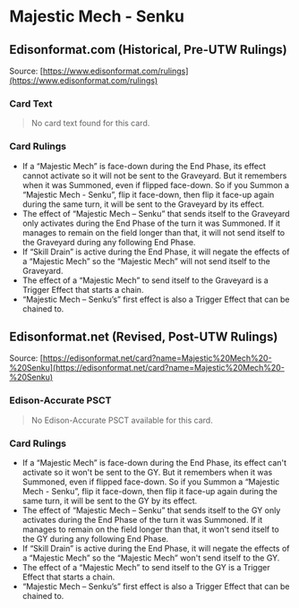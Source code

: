 # Majestic Mech - Senku

## Edisonformat.com (Historical, Pre-UTW Rulings)

Source: [https://www.edisonformat.com/rulings](https://www.edisonformat.com/rulings)

### Card Text

> No card text found for this card.

### Card Rulings

*   If a “Majestic Mech” is face-down during the End Phase, its effect cannot activate so it will not be sent to the Graveyard. But it remembers when it was Summoned, even if flipped face-down. So if you Summon a “Majestic Mech - Senku”, flip it face-down, then flip it face-up again during the same turn, it will be sent to the Graveyard by its effect.
*   The effect of “Majestic Mech – Senku” that sends itself to the Graveyard only activates during the End Phase of the turn it was Summoned. If it manages to remain on the field longer than that, it will not send itself to the Graveyard during any following End Phase.
*   If “Skill Drain” is active during the End Phase, it will negate the effects of a “Majestic Mech” so the “Majestic Mech” will not send itself to the Graveyard.
*   The effect of a “Majestic Mech” to send itself to the Graveyard is a Trigger Effect that starts a chain.
*   “Majestic Mech – Senku’s” first effect is also a Trigger Effect that can be chained to.

## Edisonformat.net (Revised, Post-UTW Rulings)

Source: [https://edisonformat.net/card?name=Majestic%20Mech%20-%20Senku](https://edisonformat.net/card?name=Majestic%20Mech%20-%20Senku)

### Edison-Accurate PSCT

> No Edison-Accurate PSCT available for this card.

### Card Rulings

*   If a “Majestic Mech” is face-down during the End Phase, its effect can't activate so it won't be sent to the GY. But it remembers when it was Summoned, even if flipped face-down. So if you Summon a “Majestic Mech - Senku”, flip it face-down, then flip it face-up again during the same turn, it will be sent to the GY by its effect.
*   The effect of “Majestic Mech – Senku” that sends itself to the GY only activates during the End Phase of the turn it was Summoned. If it manages to remain on the field longer than that, it won't send itself to the GY during any following End Phase.
*   If “Skill Drain” is active during the End Phase, it will negate the effects of a “Majestic Mech” so the “Majestic Mech” won't send itself to the GY.
*   The effect of a “Majestic Mech” to send itself to the GY is a Trigger Effect that starts a chain.
*   “Majestic Mech – Senku’s” first effect is also a Trigger Effect that can be chained to.
            